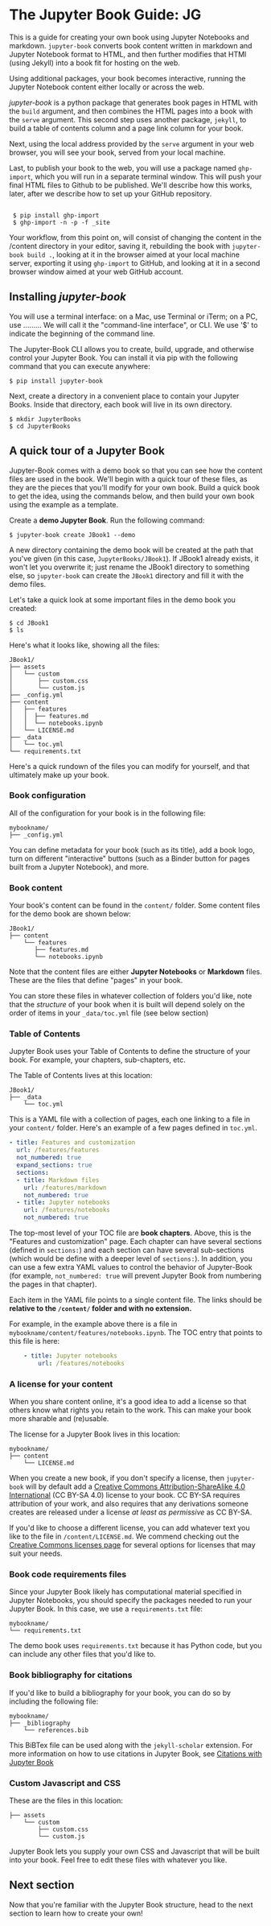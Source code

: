 <head>
<script type="text/javascript" src="https://ajax.googleapis.com/ajax/libs/jquery/1.4.4/jquery.min.js"></script>
<script type="text/javascript">
function toggleDiv(divId) {
   $("#"+divId).toggle();
}
</script>

</head>









# The Jupyter Book Guide: JG

This is a guide for creating your own book using
Jupyter Notebooks and markdown. `jupyter-book` converts book content written in markdown and
Jupyter Notebook format to HTML, and then further modifies that HTMl (using Jekyll) into a book fit for hosting on the web.

Using additional packages, your book becomes interactive, running the Jupyter Notebook content either locally or across the web.

_jupyter-book_ is a python package that generates book pages in HTML with the `build` argument, and then combines the HTML pages into a book with the `serve` argument. This second step uses another package, `jekyll`, to build a table of contents column and a page link column for your book.

Next, using the local address provided by the `serve` argument in your web browser, you will see your book, served from your local machine.

Last, to publish your book to the web, you will use a package named `ghp-import`, which you will run in a separate terminal window.  This will push your final HTML files to Github to be published. We'll describe how this works, later, after we describe how to set up your GitHub repository.

```

 $ pip install ghp-import
 $ ghp-import -n -p -f _site

```

Your workflow, from this point on, will consist of changing the content in the /content directory in your editor, saving it, rebuilding the book with `jupyter-book build .`, looking at it in the browser aimed at your local machine server,  exporting it using `ghp-import` to GitHub, and looking at it in a second browser window aimed at your web GitHub account.


## Installing _jupyter-book_

You will use a terminal interface: on a Mac, use Terminal or iTerm; on a PC, use .........  We will call it the "command-line interface", or CLI. We use '$' to indicate the beginning of the command line.

The Jupyter-Book CLI allows you to create, build, upgrade, and otherwise control your
Jupyter Book. You can install it via pip with the following command that you can execute anywhere:

```
$ pip install jupyter-book
```

Next, create a directory in a convenient place to contain your Jupyter Books. Inside that directory, each book will live in its own directory.

```
$ mkdir JupyterBooks
$ cd JupyterBooks
```

## A quick tour of a Jupyter Book

Jupyter-Book comes with a demo book so that you can see how the content files
are used in the book. We'll begin with a quick tour of these files, as they are
the pieces that you'll modify for your own book.   Build a quick book to get the idea, using the commands below, and then build your own book using the example as a template.

Create a **demo Jupyter Book**. Run the following command:

```
$ jupyter-book create JBook1 --demo
```

A new directory containing the demo book will be created at the path that you've given (in this case, `JupyterBooks/JBook1`).  If JBook1 already exists, it won't let you overwrite it; just rename the JBook1 directory to something else, so `jupyter-book` can create the `JBook1` directory and fill it with the demo files.

Let's take a quick look at some important files in the demo book you created:

```
$ cd JBook1
$ ls
```

Here's what it looks like, showing all the files:

```
JBook1/
├── assets
│   └── custom
│       ├── custom.css
│       └── custom.js
├── _config.yml
├── content
│   ├── features
│   │  ├── features.md
│   │  └── notebooks.ipynb
│   └── LICENSE.md
├── _data
│   └── toc.yml
└── requirements.txt
```

Here's a quick rundown of the files you can modify for yourself, and that
ultimately make up your book.

### Book configuration

All of the configuration for your book is in the following file:

```
mybookname/
├── _config.yml
```

You can define metadata for your book (such as its title), add
a book logo, turn on different "interactive" buttons (such as a
Binder button for pages built from a Jupyter Notebook), and more.

### Book content

Your book's content can be found in the `content/` folder. Some content
files for the demo book are shown below:

```
JBook1/
├── content
    └── features
       ├── features.md
       └── notebooks.ipynb
```

Note that the content files are either **Jupyter Notebooks** or **Markdown**
files. These are the files that define "pages" in your book.

You can store these files in whatever collection of folders you'd like, note that
the *structure* of your book when it is built will depend solely on the order of
items in your `_data/toc.yml` file (see below section)

### Table of Contents

Jupyter Book uses your Table of Contents to define the structure of your book.
For example, your chapters, sub-chapters, etc.

The Table of Contents lives at this location:

```
JBook1/
├── _data
    └── toc.yml
```

This is a YAML file with a collection of pages, each one linking to a
file in your `content/` folder. Here's an example of a few pages defined in `toc.yml`.

```yaml
- title: Features and customization
  url: /features/features
  not_numbered: true
  expand_sections: true
  sections:
  - title: Markdown files
    url: /features/markdown
    not_numbered: true
  - title: Jupyter notebooks
    url: /features/notebooks
    not_numbered: true
```

The top-most level of your TOC file are **book chapters**. Above, this is the
"Features and customization" page. Each chapter can have
several sections (defined in `sections:`) and each section can have several sub-sections
(which would be define with a deeper level of `sections:`). In addition, you can
use a few extra YAML values to control the behavior of Jupyter-Book (for example,
`not_numbered: true` will prevent Jupyter Book from numbering the pages in that chapter).

Each item in the YAML file points to a single content file. The links
should be **relative to the `/content/` folder and with no extension.**

For example, in the example above there is a file in
`mybookname/content/features/notebooks.ipynb`. The TOC entry that points to
this file is here:

```yaml
    - title: Jupyter notebooks
        url: /features/notebooks
```

### A license for your content

When you share content online, it's a good idea to add a license so that others know
what rights you retain to the work. This can make your book more sharable and (re)usable.

The license for a Jupyter Book lives in this location:

```
mybookname/
├── content
    └── LICENSE.md
```

When you create a new book, if you don't specify a license, then `jupyter-book` will by default
add a [Creative Commons Attribution-ShareAlike 4.0 International](https://creativecommons.org/licenses/by-sa/4.0/)
(CC BY-SA 4.0) license to your book. CC BY-SA requires attribution of
your work, and also requires that any derivations someone creates are released
under a license *at least as permissive* as CC BY-SA.

If you'd like to choose a different license, you can add whatever text you like to the file
in `/content/LICENSE.md`. We commend checking out the [Creative Commons licenses page](https://creativecommons.org/licenses)
for several options for licenses that may suit your needs.

### Book code requirements files

Since your Jupyter Book likely has computational material specified in Jupyter
Notebooks, you should specify the packages needed to run your Jupyter Book.
In this case, we use a `requirements.txt` file:

```
mybookname/
└── requirements.txt
```

The demo book uses `requirements.txt` because it has Python code, but you can
include any other files that you'd like to.

### Book bibliography for citations

If you'd like to build a bibliography for your book, you can do so by including
the following file:

```
mybookname/
├── _bibliography
    └── references.bib
```

This BiBTex file can be used along with the `jekyll-scholar` extension. For more information
on how to use citations in Jupyter Book, see [Citations with Jupyter Book](../features/citations)

### Custom Javascript and CSS

These are the files in this location:

```
├── assets
    └── custom
        ├── custom.css
        └── custom.js
```

Jupyter Book lets you supply your own CSS and Javascript that will be
built into your book. Feel free to edit these files with whatever you like.

## Next section

Now that you're familiar with the Jupyter Book structure, head to the next section
to learn how to create your own!
